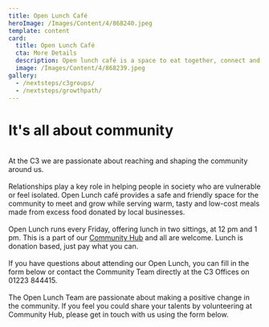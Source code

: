 ```yaml
---
title: Open Lunch Café
heroImage: /Images/Content/4/868240.jpeg
template: content
card:
  title: Open Lunch Café
  cta: More Details
  description: Open lunch café is a space to eat together, connect and belong whilst reducing food waste. It is all about community and relationships.
  image: /Images/Content/4/868239.jpeg
gallery:
  - /nextsteps/c3groups/
  - /nextsteps/growthpath/
---
```


<h1>
It's all about community</h1>
<br/>
At the C3 we are passionate about reaching and shaping the community around us. <br/>
<br/>
Relationships play a key role in helping people in society who are vulnerable or feel isolated. Open Lunch café provides a safe and friendly space for the community to meet and grow while serving warm, tasty and low-cost meals made from excess food donated by local businesses.<br/>
<br/>
Open Lunch runs every Friday, offering lunch in two sittings, at 12 pm and 1 pm. This is a part of our <a href="/Articles/510506/Community_Hub.aspx">Community Hub</a> and all are welcome. Lunch is donation based, just pay what you can.<br/>
<br/>
If you have questions about attending our Open Lunch, you can fill in the form below or contact the Community Team directly at the C3 Offices on 01223 844415.<br/>
<br/>
The Open Lunch Team are passionate about making a positive change in the community. If you feel you could share your talents by volunteering at Community Hub, please get in touch with us using the form below.<br/>

